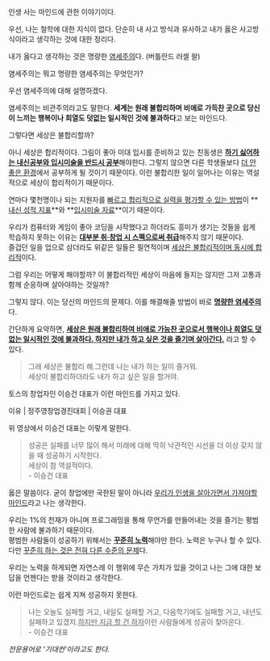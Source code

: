 인생 사는 마인드에 관한 이야기이다.

우선, 나는 철학에 대한 지식이 없다. 단순히 내 사고 방식과 유사하고 내가 옳은 사고방식이라고 생각하는 것에 대한 정리다.

내가 옳다고 생각하는 것은 명량한 [염세주의](https://ko.wikipedia.org/wiki/%EC%97%BC%EC%84%B8%EC%A3%BC%EC%9D%98#:~:text=%EC%97%BC%EC%84%B8%EC%A3%BC%EC%9D%98(%E5%8E%AD%E4%B8%96%E4%B8%BB%E7%BE%A9)%EB%8A%94%20%EB%B9%84%EA%B4%80,%EB%B6%88%EA%B3%BC%ED%95%98%EB%8B%A4%EA%B3%A0%20%EB%B3%B4%EB%8A%94%20%EC%84%B8%EA%B3%84%EA%B4%80%EC%9D%B4%EB%8B%A4.)다. (버틀란드 러셀 왈)

염세주의는 뭐고 명량한 염세주의는 무엇인가?

우선 염세주의에 대해 설명하겠다.

염세주의는 비관주의라고도 말한다. **세계는 원래 불합리하며 비애로 가득찬 곳으로 당신이 느끼는 행복이나 희열도 덧없는 일시적인 것에 불과하다**고 보는 마인드다.

그렇다면 세상은 불합리할까?

아니 세상은 합리적이다. 그림이 좋아 미대 입시를 준비하고 있는 친동생은 <u>**하기 싫어하는 내신공부와 입시미술을 반드시 공부**</u>해야한다. 그렇지 않으면 다른 학생들보다 <u>더 안좋은 환경</u>에서 공부하게 될 것이기 때문이다. 이런 불합리한 일이 일어나는 이유는 역설적으로 세상이 합리적이기 때문이다.

연마다 몇천명이나 되는 지원자를 <u>빠르고 합리적으로 실력을 평가할 수 있는 방법</u>이 **<u>내신 성적 지표</u>**와 **<u>입시미술 자료</u>**이기 때문이다.

우리가 컴퓨터와 게임이 좋아 코딩을 시작했다고 하더라도 흥미가 생기는 것들을 쉽게 학습하지 못하는 이유는 <u>**대부분 취&middot;창업 시 스펙으로써 취급**</u>해주지 않기 때문이다.  
즐겁던 일을 업으로 삼더라도 위같은 일들은 필연적이며 <u>세상은 불합리적이며 동시에 합리적</u>이다.

그럼 우리는 어떻게 해야할까? 이 불합리적인 세상이 마음에 들지는 않지만 그저 고통과 함께 순응하며 살아야하는 것일까?

그렇지 않다. 이는 당신의 마인드의 문제다. 이를 해결해줄 방법이 바로 <u>**명량한 염세주의**</u>다.

간단하게 요약하면, **<u>세상은 원래 불합리하여 비애로 가능찬 곳으로서 행복이나 희열도 덧없는 일시적인 것에 불과하다. 하지만 내가 하고 싶은 것을 즐기며 살아간다.</u>** 라고 할 수 있다.

> 그래 세상은 불합리 해.그런데 나는 내가 하는 일이 즐거워.  
> 세상이 불합리하더라도 내가 하고 싶은 일을 할거야.

토스의 창업자인 이승건 대표가 이런 마인드를 가지고 있다.

이유 | 정주영창업경진대회 | 이승권 대표

위 영상에서 이승건 대표는 이렇게 말한다.

> 성공은 실패를 너무 많이 해서 미래에 대해 딱히 낙관적인 시선을 더 이상 갖지 않을 때 성공하기 시작한다.  
> 세상이 참 역설적이다.  
> \- 이승건 대표

옳은 말씀이다. 굳이 창업에만 국한된 말이 아니라 <u>우리가 인생을 살아가면서 가져야할 마인드</u>라고 나는 생각한다.

우리는 1%의 천재가 아니며 프로그래밍을 통해 무언가를 만들어내는 것을 즐기는 평범한 사람에 불과하기 때문이다.  
평범한 사람들이 성공하기 위해서는 <u>**꾸준히 노력**</u>해야만 한다. 노력은 누구나 할 수 있다. 다만 <u>꾸준히 하는 것은 전혀 다른 수준의 문제</u>다.

우리는 노력을 하게되면 자연스레 이 행위에 무슨 가치가 있을 것이고 나는 그에 대한 보답을 언젠다는 받을 것이라고 생각한다.

이런 마인드로는 쉽게 지쳐 성공하지 못한다.

> 나는 오늘도 실패할 거고, 내일도 실패할 거고, 다음학기에도 실패할 거고, 내년도 실패하고 있겠지.<u>하지만 지금 할 건 하자</u>이런 사람들에게 성공이 찾아온다.  
> \- 이승건 대표

*전문용어로 '기대컨'이라고도 한다.*
